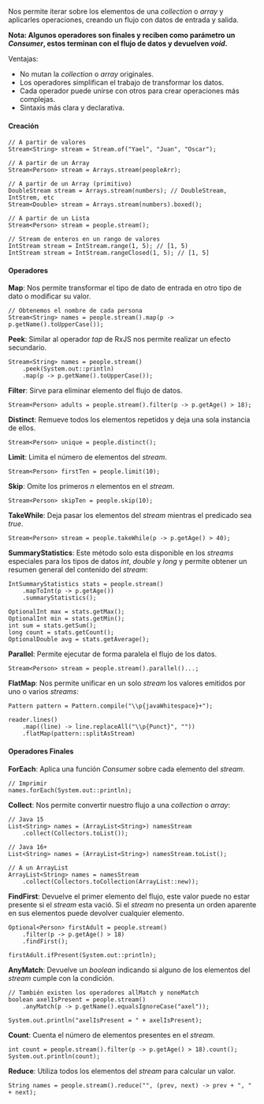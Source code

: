 Nos permite iterar sobre los elementos de una *collection* o *array* y aplicarles operaciones, creando un flujo con datos de entrada y salida.

**Nota: Algunos operadores son finales y reciben como parámetro un *Consumer*, estos terminan con el flujo de datos y devuelven *void*.**

Ventajas:

- No mutan la *collection* o *array* originales.
- Los operadores simplifican el trabajo de transformar los datos.
- Cada operador puede unirse con otros para crear operaciones más complejas.
- Sintaxis más clara y declarativa.
#### Creación

```
// A partir de valores
Stream<String> stream = Stream.of("Yael", "Juan", "Oscar"); 

// A partir de un Array
Stream<Person> stream = Arrays.stream(peopleArr);

// A partir de un Array (primitivo)
DoubleStream stream = Arrays.stream(numbers); // DoubleStream, IntStrem, etc
Stream<Double> stream = Arrays.stream(numbers).boxed();

// A partir de un Lista
Stream<Person> stream = people.stream();

// Stream de enteros en un rango de valores
IntStream stream = IntStream.range(1, 5); // [1, 5)
IntStream stream = IntStream.rangeClosed(1, 5); // [1, 5]
```
#### Operadores

**Map**: Nos permite transformar el tipo de dato de entrada en otro tipo de dato o modificar su valor.

```
// Obtenemos el nombre de cada persona
Stream<String> names = people.stream().map(p -> p.getName().toUpperCase());
```

**Peek**: Similar al operador *tap* de RxJS nos permite realizar un efecto secundario.

```
Stream<String> names = people.stream()
	.peek(System.out::println)
	.map(p -> p.getName().toUpperCase());
```

**Filter**: Sirve para eliminar elemento del flujo de datos.

```
Stream<Person> adults = people.stream().filter(p -> p.getAge() > 18);
```

**Distinct**: Remueve todos los elementos repetidos y deja una sola instancia de ellos.

```
Stream<Person> unique = people.distinct();
```

**Limit**: Limita el número de elementos del *stream*.

```
Stream<Person> firstTen = people.limit(10);
```

**Skip**: Omite los primeros *n* elementos en el *stream*.

```
Stream<Person> skipTen = people.skip(10);
```

**TakeWhile**: Deja pasar los elementos del *stream* mientras el predicado sea *true*.

```
Stream<Person> stream = people.takeWhile(p -> p.getAge() > 40);
```

**SummaryStatistics**: Este método solo esta disponible en los *streams* especiales para los tipos de datos *int*, *double* y *long* y permite obtener un resumen general del contenido del *stream*:

```
IntSummaryStatistics stats = people.stream()
	.mapToInt(p -> p.getAge())
	.summaryStatistics();

OptionalInt max = stats.getMax();
OptionalInt min = stats.getMin();
int sum = stats.getSum();
long count = stats.getCount();
OptionalDouble avg = stats.getAverage();
```

**Parallel**: Permite ejecutar de forma paralela el flujo de los datos.

```
Stream<Person> stream = people.stream().parallel()...;
```

**FlatMap**: Nos permite unificar en un solo *stream* los valores emitidos por uno o varios *streams*:

```
Pattern pattern = Pattern.compile("\\p{javaWhitespace}+");

reader.lines()
    .map((line) -> line.replaceAll("\\p{Punct}", ""))
    .flatMap(pattern::splitAsStream)
```
#### Operadores Finales

**ForEach**: Aplica una función *Consumer* sobre cada elemento del *stream*.

```
// Imprimir
names.forEach(System.out::println);
```

**Collect**: Nos permite convertir nuestro flujo a una *collection* o *array*:

```
// Java 15
List<String> names = (ArrayList<String>) namesStream
	.collect(Collectors.toList());

// Java 16+
List<String> names = (ArrayList<String>) namesStream.toList();

// A un ArrayList
ArrayList<String> names = namesStream
	.collect(Collectors.toCollection(ArrayList::new));
```

**FindFirst**: Devuelve el primer elemento del flujo,  este valor puede no estar presente si el *stream* esta vació. Si el *stream* no presenta un orden aparente en sus elementos puede devolver cualquier elemento.

```
Optional<Person> firstAdult = people.stream()
	.filter(p -> p.getAge() > 18)
	.findFirst();

firstAdult.ifPresent(System.out::println);
```

**AnyMatch**: Devuelve un *boolean* indicando si alguno de los elementos del *stream* cumple con la condición.

```
// También existen los operadores allMatch y noneMatch
boolean axelIsPresent = people.stream()
	.anyMatch(p -> p.getName().equalsIgnoreCase("axel"));
	
System.out.println("axelIsPresent = " + axelIsPresent);
```

**Count**: Cuenta el número de elementos presentes en el *stream*.

```
int count = people.stream().filter(p -> p.getAge() > 18).count();
System.out.println(count);
```

**Reduce**: Utiliza todos los elementos del *stream* para calcular un valor.

```
String names = people.stream().reduce("", (prev, next) -> prev + ", " + next);
```